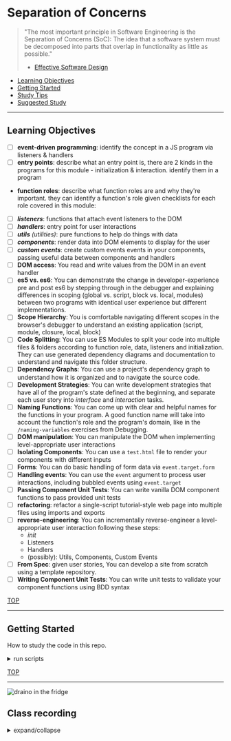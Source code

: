 # Separation of Concerns

> "The most important principle in Software Engineering is the Separation of Concerns \(SoC\): The idea that a software system must be decomposed into parts that overlap in functionality as little as possible."
>
> - [Effective Software Design](https://effectivesoftwaredesign.com/2012/02/05/separation-of-concerns/)

- [Learning Objectives](#learning-objectives)
- [Getting Started](#getting-started)
- [Study Tips](#study-tips)
- [Suggested Study](./suggested-study.md)

---

## Learning Objectives

- [ ] **event-driven programming**: identify the concept in a JS program via listeners & handlers
- [ ] **entry points**: describe what an entry point is, there are 2 kinds in the programs for this module - initialization & interaction. identify them in a program
- **function roles**: describe what function roles are and why they're important. they can identify a function's role given checklists for each role covered in this module:
- [ ] **_listeners_**: functions that attach event listeners to the DOM
- [ ] **_handlers_**: entry point for user interactions
- [ ] **_utils_** _(utilities)_: pure functions to help do things with data
- [ ] **_components_**: render data into DOM elements to display for the user
- [ ] **_custom events_**: create custom events events in your components, passing useful data between components and handlers
- [ ] **DOM access**: You read and write values from the DOM in an event handler
- [ ] **es5 vs. es6**: You can demonstrate the change in developer-experience pre and post es6 by stepping through in the debugger and explaining differences in scoping \(global vs. script, block vs. local, modules\) between two programs with identical user experience but different implementations.
- [ ] **Scope Hierarchy**: You is comfortable navigating different scopes in the browser's debugger to understand an existing application \(script, module, closure, local, block\)
- [ ] **Code Splitting**: You can use ES Modules to split your code into multiple files & folders according to function role, data, listeners and initialization. They can use generated dependency diagrams and documentation to understand and navigate this folder structure.
- [ ] **Dependency Graphs**: You can use a project's dependency graph to understand how it is organized and to navigate the source code.
- [ ] **Development Strategies**: You can write development strategies that have all of the program's state defined at the beginning, and separate each user story into _interface_ and _interaction_ tasks.
- [ ] **Naming Functions**: You can come up with clear and helpful names for the functions in your program. A good function name will take into account the function's role and the program's domain, like in the `/naming-variables` exercises from Debugging.
- [ ] **DOM manipulation**: You can manipulate the DOM when implementing level-appropriate user interactions
- [ ] **Isolating Components**: You can use a `test.html` file to render your components with different inputs
- [ ] **Forms**: You can do basic handling of form data via `event.target.form`
- [ ] **Handling events**: You can use the `event` argument to process user interactions, including bubbled events using `event.target`
- [ ] **Passing Component Unit Tests**: You can write vanilla DOM component functions to pass provided unit tests
- [ ] **refactoring**: refactor a single-script tutorial-style web page into multiple files using imports and exports
- [ ] **reverse-engineering**: You can incrementally reverse-engineer a level-appropriate user interaction following these steps:
  - _init_
  - Listeners
  - Handlers
  - (possibly): Utils, Components, Custom Events
- [ ] **From Spec**: given user stories, You can develop a site from scratch using a template repository.
- [ ] **Writing Component Unit Tests**: You can write unit tests to validate your component functions using BDD syntax

[TOP](#separation-of-concerns)

---

## Getting Started

How to study the code in this repo.

<details>
<summary>run scripts</summary>
<br>

### `npm run test -- path/to/file.spec.js`

You can run tests in this repository using the `test` script, it will run all the tests in the path you provide.

If you do `npm run test` or `npm run test -- ./` it will run every test in this repository. (there are a lot)

### `npm run format -- path`

This script will format all of the code in the path you provide.

### Linting

There is no linting script in this repository. It's for practice only, no need to check every detail. Your project starter repositories will have linting scripts.

</details>

[TOP](#separation-of-concerns)

---

![draino in the fridge](./assets/draino-in-the-fridge.png)

## Class recording

<details>
<summary>expand/collapse</summary>
<br>

### Week1

- [day1](https://youtu.be/IDCeq2z-_6Y)
- [day3](https://youtu.be/wP3mCjZzHa8)
- [day4](https://youtu.be/1RizIxUqeLE)
- [day5](https://youtu.be/RieEjZMUTc4)

### Week2

</details>
